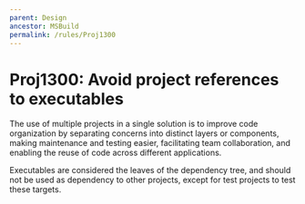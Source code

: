 ```yaml
---
parent: Design
ancestor: MSBuild
permalink: /rules/Proj1300
---
```


# Proj1300: Avoid project references to executables
The use of multiple projects in a single solution is to improve code organization by
separating concerns into distinct layers or components, making maintenance and
testing easier, facilitating team collaboration, and enabling the reuse of code
across different applications.

Executables are considered the leaves of the dependency tree, and should not be
used as dependency to other projects, except for test projects to test these
targets.
